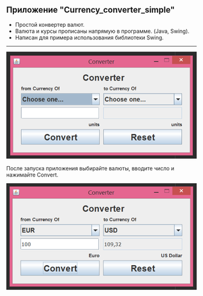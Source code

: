 ## Приложение __"Currency_converter_simple"__
- Простой конвертер валют. 
- Валюта и курсы прописаны напрямую в программе. (Java, Swing).
- Написан для примера использования библиотеки Swing.
---
![hall](https://github.com/alexander-pimenov/Currency_converter_simple/blob/master/images/converter%2001.png)

После запуска приложения выбирайте валюты, вводите число и нажимайте Convert.

![hall](https://github.com/alexander-pimenov/Currency_converter_simple/blob/master/images/converter%2002.png)

